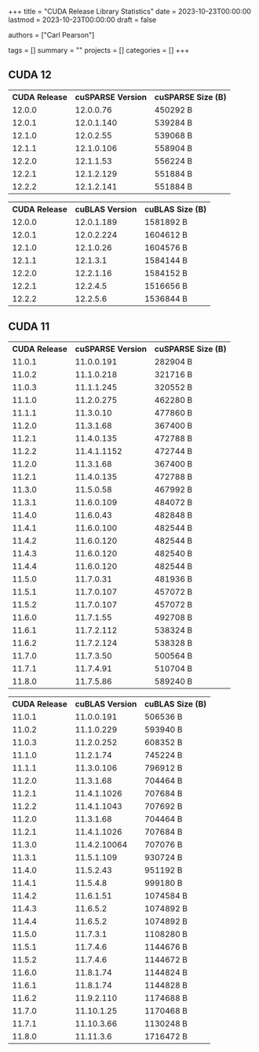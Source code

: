 +++
title = "CUDA Release Library Statistics"
date = 2023-10-23T00:00:00
lastmod = 2023-10-23T00:00:00
draft = false

authors = ["Carl Pearson"]

tags = []
summary = ""
projects = []
categories = []
+++

## CUDA 12

<table>
<tr><th> CUDA Release </th><th> cuSPARSE Version </th><th> cuSPARSE Size (B) </th></tr>
<tr><td> 12.0.0 </td><td> 12.0.0.76 </td><td> 450292 B </td></tr>
<tr><td> 12.0.1 </td><td> 12.0.1.140 </td><td> 539284 B </td></tr>
<tr><td> 12.1.0 </td><td> 12.0.2.55 </td><td> 539068 B </td></tr>
<tr><td> 12.1.1 </td><td> 12.1.0.106 </td><td> 558904 B </td></tr>
<tr><td> 12.2.0 </td><td> 12.1.1.53 </td><td> 556224 B </td></tr>
<tr><td> 12.2.1 </td><td> 12.1.2.129 </td><td> 551884 B </td></tr>
<tr><td> 12.2.2 </td><td> 12.1.2.141 </td><td> 551884 B </td></tr>
</table>
<table>
<tr><th> CUDA Release </th><th> cuBLAS Version </th><th> cuBLAS Size (B) </th></tr>
<tr><td> 12.0.0 </td><td> 12.0.1.189 </td><td> 1581892 B </td></tr>
<tr><td> 12.0.1 </td><td> 12.0.2.224 </td><td> 1604612 B </td></tr>
<tr><td> 12.1.0 </td><td> 12.1.0.26 </td><td> 1604576 B </td></tr>
<tr><td> 12.1.1 </td><td> 12.1.3.1 </td><td> 1584144 B </td></tr>
<tr><td> 12.2.0 </td><td> 12.2.1.16 </td><td> 1584152 B </td></tr>
<tr><td> 12.2.1 </td><td> 12.2.4.5 </td><td> 1516656 B </td></tr>
<tr><td> 12.2.2 </td><td> 12.2.5.6 </td><td> 1536844 B </td></tr>
</table>

## CUDA 11

<table>
<tr><th> CUDA Release </th><th> cuSPARSE Version </th><th> cuSPARSE Size (B) </th></tr>
<tr><td> 11.0.1 </td><td> 11.0.0.191 </td><td> 282904 B </td></tr>
<tr><td> 11.0.2 </td><td> 11.1.0.218 </td><td> 321716 B </td></tr>
<tr><td> 11.0.3 </td><td> 11.1.1.245 </td><td> 320552 B </td></tr>
<tr><td> 11.1.0 </td><td> 11.2.0.275 </td><td> 462280 B </td></tr>
<tr><td> 11.1.1 </td><td> 11.3.0.10 </td><td> 477860 B </td></tr>
<tr><td> 11.2.0 </td><td> 11.3.1.68 </td><td> 367400 B </td></tr>
<tr><td> 11.2.1 </td><td> 11.4.0.135 </td><td> 472788 B </td></tr>
<tr><td> 11.2.2 </td><td> 11.4.1.1152 </td><td> 472744 B </td></tr>
<tr><td> 11.2.0 </td><td> 11.3.1.68 </td><td> 367400 B </td></tr>
<tr><td> 11.2.1 </td><td> 11.4.0.135 </td><td> 472788 B </td></tr>
<tr><td> 11.3.0 </td><td> 11.5.0.58 </td><td> 467992 B </td></tr>
<tr><td> 11.3.1 </td><td> 11.6.0.109 </td><td> 484072 B </td></tr>
<tr><td> 11.4.0 </td><td> 11.6.0.43 </td><td> 482848 B </td></tr>
<tr><td> 11.4.1 </td><td> 11.6.0.100 </td><td> 482544 B </td></tr>
<tr><td> 11.4.2 </td><td> 11.6.0.120 </td><td> 482544 B </td></tr>
<tr><td> 11.4.3 </td><td> 11.6.0.120 </td><td> 482540 B </td></tr>
<tr><td> 11.4.4 </td><td> 11.6.0.120 </td><td> 482544 B </td></tr>
<tr><td> 11.5.0 </td><td> 11.7.0.31 </td><td> 481936 B </td></tr>
<tr><td> 11.5.1 </td><td> 11.7.0.107 </td><td> 457072 B </td></tr>
<tr><td> 11.5.2 </td><td> 11.7.0.107 </td><td> 457072 B </td></tr>
<tr><td> 11.6.0 </td><td> 11.7.1.55 </td><td> 492708 B </td></tr>
<tr><td> 11.6.1 </td><td> 11.7.2.112 </td><td> 538324 B </td></tr>
<tr><td> 11.6.2 </td><td> 11.7.2.124 </td><td> 538328 B </td></tr>
<tr><td> 11.7.0 </td><td> 11.7.3.50 </td><td> 500564 B </td></tr>
<tr><td> 11.7.1 </td><td> 11.7.4.91 </td><td> 510704 B </td></tr>
<tr><td> 11.8.0 </td><td> 11.7.5.86 </td><td> 589240 B </td></tr>
</table>
<table>
<tr><th> CUDA Release </th><th> cuBLAS Version </th><th> cuBLAS Size (B) </th></tr>
<tr><td> 11.0.1 </td><td> 11.0.0.191 </td><td> 506536 B </td></tr>
<tr><td> 11.0.2 </td><td> 11.1.0.229 </td><td> 593940 B </td></tr>
<tr><td> 11.0.3 </td><td> 11.2.0.252 </td><td> 608352 B </td></tr>
<tr><td> 11.1.0 </td><td> 11.2.1.74 </td><td> 745224 B </td></tr>
<tr><td> 11.1.1 </td><td> 11.3.0.106 </td><td> 796912 B </td></tr>
<tr><td> 11.2.0 </td><td> 11.3.1.68 </td><td> 704464 B </td></tr>
<tr><td> 11.2.1 </td><td> 11.4.1.1026 </td><td> 707684 B </td></tr>
<tr><td> 11.2.2 </td><td> 11.4.1.1043 </td><td> 707692 B </td></tr>
<tr><td> 11.2.0 </td><td> 11.3.1.68 </td><td> 704464 B </td></tr>
<tr><td> 11.2.1 </td><td> 11.4.1.1026 </td><td> 707684 B </td></tr>
<tr><td> 11.3.0 </td><td> 11.4.2.10064 </td><td> 707076 B </td></tr>
<tr><td> 11.3.1 </td><td> 11.5.1.109 </td><td> 930724 B </td></tr>
<tr><td> 11.4.0 </td><td> 11.5.2.43 </td><td> 951192 B </td></tr>
<tr><td> 11.4.1 </td><td> 11.5.4.8 </td><td> 999180 B </td></tr>
<tr><td> 11.4.2 </td><td> 11.6.1.51 </td><td> 1074584 B </td></tr>
<tr><td> 11.4.3 </td><td> 11.6.5.2 </td><td> 1074892 B </td></tr>
<tr><td> 11.4.4 </td><td> 11.6.5.2 </td><td> 1074892 B </td></tr>
<tr><td> 11.5.0 </td><td> 11.7.3.1 </td><td> 1108280 B </td></tr>
<tr><td> 11.5.1 </td><td> 11.7.4.6 </td><td> 1144676 B </td></tr>
<tr><td> 11.5.2 </td><td> 11.7.4.6 </td><td> 1144672 B </td></tr>
<tr><td> 11.6.0 </td><td> 11.8.1.74 </td><td> 1144824 B </td></tr>
<tr><td> 11.6.1 </td><td> 11.8.1.74 </td><td> 1144828 B </td></tr>
<tr><td> 11.6.2 </td><td> 11.9.2.110 </td><td> 1174688 B </td></tr>
<tr><td> 11.7.0 </td><td> 11.10.1.25 </td><td> 1170468 B </td></tr>
<tr><td> 11.7.1 </td><td> 11.10.3.66 </td><td> 1130248 B </td></tr>
<tr><td> 11.8.0 </td><td> 11.11.3.6 </td><td> 1716472 B </td></tr>
</table>
